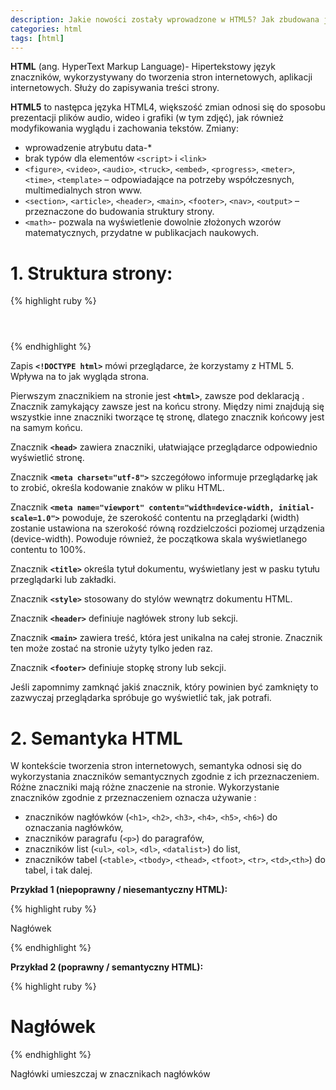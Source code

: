 ```yaml
---
description: Jakie nowości zostały wprowadzone w HTML5? Jak zbudowana jest strona zapisana za pomocą tej wersji?
categories: html
tags: [html]
---
```


**HTML** (ang. HyperText Markup Language)- Hipertekstowy język znaczników, wykorzystywany do tworzenia stron internetowych, aplikacji  internetowych. Służy do zapisywania treści strony.

**HTML5** to następca języka HTML4, większość zmian odnosi się do sposobu prezentacji plików audio, wideo i grafiki (w tym zdjęć), jak również modyfikowania wyglądu i zachowania tekstów.
 Zmiany:
+ wprowadzenie atrybutu data-*
+ brak typów dla elementów `<script>` i `<link>`
+ `<figure>`, `<video>`, `<audio>`, `<truck>`, `<embed>`, `<progress>`, `<meter>`, `<time>`, `<template>` – odpowiadające na potrzeby współczesnych, multimedialnych stron www.  
+ `<section>`, `<article>`, `<header>`, `<main>`, `<footer>`, `<nav>`, `<output>` – przeznaczone do budowania struktury strony.
+ `<math>`- pozwala na wyświetlenie dowolnie złożonych wzorów matematycznych, przydatne w publikacjach naukowych.



# **1. Struktura strony:**

{% highlight ruby %}
<!DOCTYPE html>
<html lang="en">
<head>
<meta charset="UTF-8">
<meta name="viewport" content="width=device-width, initial-scale=1.0">
<link rel="stylesheet" href="style.css"> 
<title>New Webpage</title>
<style>
</style>
</head>
<body>
<header></header>
<main></main>
<footer></footer>
</body>
</html>
{% endhighlight %}


Zapis **`<!DOCTYPE html>`** mówi przeglądarce, że korzystamy z HTML 5. Wpływa na to jak wygląda strona.


Pierwszym znacznikiem na stronie jest **`<html>`**, zawsze pod deklaracją <!DOCTYPE html>. Znacznik zamykający</html> 
zawsze jest na końcu strony. Między nimi znajdują się wszystkie inne znaczniki tworzące tę stronę, 
dlatego znacznik końcowy jest na samym końcu.


Znacznik **`<head>`** zawiera znaczniki, ułatwiające przeglądarce odpowiednio wyświetlić stronę. 


Znacznik **`<meta charset="utf-8">`** szczegółowo informuje przeglądarkę jak to zrobić, określa kodowanie znaków w pliku HTML.


Znacznik **`<meta name="viewport" content="width=device-width, initial-scale=1.0">`** powoduje, że szerokość contentu na przeglądarki (width) 
zostanie ustawiona na szerokość równą rozdzielczości poziomej urządzenia (device-width). 
Powoduje również, że początkowa skala wyświetlanego contentu to 100%.


Znacznik **`<title>`** określa tytuł dokumentu, wyświetlany jest w pasku tytułu przeglądarki lub zakładki.


Znacznik **`<style>`** stosowany do stylów wewnątrz dokumentu HTML. 


Znacznik **`<header>`** definiuje nagłówek strony lub sekcji.


Znacznik **`<main>`** zawiera treść, która jest unikalna na całej stronie. Znacznik ten może zostać na stronie użyty tylko jeden raz.


Znacznik **`<footer>`** definiuje stopkę strony lub sekcji.


Jeśli zapomnimy zamknąć jakiś znacznik, który powinien być zamknięty to zazwyczaj przeglądarka spróbuje go wyświetlić tak, jak potrafi.


# **2. Semantyka HTML**

W kontekście tworzenia stron internetowych, semantyka odnosi się do wykorzystania znaczników semantycznych zgodnie z ich przeznaczeniem.  Różne znaczniki mają różne znaczenie na stronie. 
Wykorzystanie znaczników zgodnie z przeznaczeniem oznacza używanie :
+ znaczników nagłówków (`<h1>`, `<h2>`, `<h3>`, `<h4>`, `<h5>`, `<h6>`) do oznaczania nagłówków, 
+ znaczników paragrafu (`<p>`) do paragrafów, 
+ znaczników list (`<ul>`, `<ol>`, `<dl>`, `<datalist>`) do list, 
+ znaczników tabel (`<table>`, `<tbody>`, `<thead>`, `<tfoot>`, `<tr>`, `<td>`,`<th>`)  do tabel, i tak dalej.





**Przykład 1 (niepoprawny / niesemantyczny HTML):**

{% highlight ruby %}
<p class="heading">Nagłówek</p> 
{% endhighlight %}


**Przykład 2 (poprawny / semantyczny HTML):**

{% highlight ruby %}
<h1>Nagłówek</h1>
{% endhighlight %}


Nagłówki umieszczaj w znacznikach nagłówków



